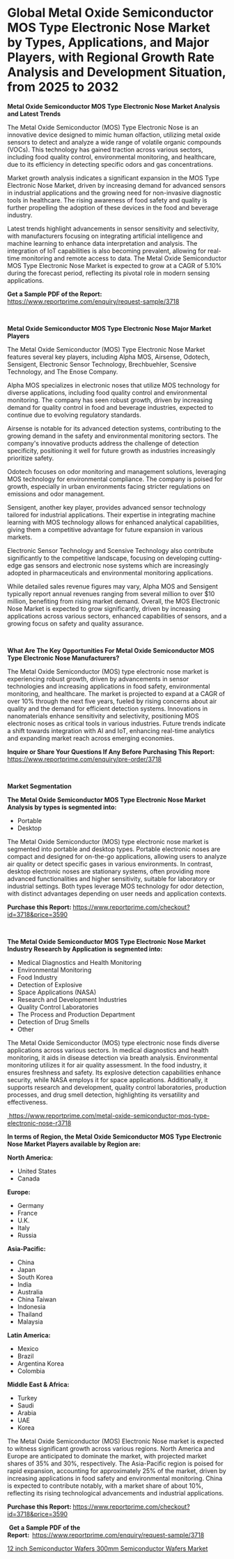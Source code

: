 <p><h1>Global Metal Oxide Semiconductor MOS Type Electronic Nose Market by Types, Applications, and Major Players, with Regional Growth Rate Analysis and Development Situation, from 2025 to 2032</h1></p><p><strong>Metal Oxide Semiconductor MOS Type Electronic Nose Market Analysis and Latest Trends</strong></p>
<p><p>The Metal Oxide Semiconductor (MOS) Type Electronic Nose is an innovative device designed to mimic human olfaction, utilizing metal oxide sensors to detect and analyze a wide range of volatile organic compounds (VOCs). This technology has gained traction across various sectors, including food quality control, environmental monitoring, and healthcare, due to its efficiency in detecting specific odors and gas concentrations.</p><p>Market growth analysis indicates a significant expansion in the MOS Type Electronic Nose Market, driven by increasing demand for advanced sensors in industrial applications and the growing need for non-invasive diagnostic tools in healthcare. The rising awareness of food safety and quality is further propelling the adoption of these devices in the food and beverage industry.</p><p>Latest trends highlight advancements in sensor sensitivity and selectivity, with manufacturers focusing on integrating artificial intelligence and machine learning to enhance data interpretation and analysis. The integration of IoT capabilities is also becoming prevalent, allowing for real-time monitoring and remote access to data. The Metal Oxide Semiconductor MOS Type Electronic Nose Market is expected to grow at a CAGR of 5.10% during the forecast period, reflecting its pivotal role in modern sensing applications.</p></p>
<p><strong>Get a Sample PDF of the Report:&nbsp;</strong> <a href="https://www.reportprime.com/enquiry/request-sample/3718?utm_campaign=2526&utm_medium=2&utm_source=Github&utm_content=ia&utm_term=18032025&utm_id=metal-oxide-semiconductor-mos-type-electronic-nose">https://www.reportprime.com/enquiry/request-sample/3718</a></p>
<p>&nbsp;</p>
<p><strong>Metal Oxide Semiconductor MOS Type Electronic Nose Major Market Players</strong></p>
<p><p>The Metal Oxide Semiconductor (MOS) Type Electronic Nose Market features several key players, including Alpha MOS, Airsense, Odotech, Sensigent, Electronic Sensor Technology, Brechbuehler, Scensive Technology, and The Enose Company. </p><p>Alpha MOS specializes in electronic noses that utilize MOS technology for diverse applications, including food quality control and environmental monitoring. The company has seen robust growth, driven by increasing demand for quality control in food and beverage industries, expected to continue due to evolving regulatory standards.</p><p>Airsense is notable for its advanced detection systems, contributing to the growing demand in the safety and environmental monitoring sectors. The company's innovative products address the challenge of detection specificity, positioning it well for future growth as industries increasingly prioritize safety.</p><p>Odotech focuses on odor monitoring and management solutions, leveraging MOS technology for environmental compliance. The company is poised for growth, especially in urban environments facing stricter regulations on emissions and odor management.</p><p>Sensigent, another key player, provides advanced sensor technology tailored for industrial applications. Their expertise in integrating machine learning with MOS technology allows for enhanced analytical capabilities, giving them a competitive advantage for future expansion in various markets.</p><p>Electronic Sensor Technology and Scensive Technology also contribute significantly to the competitive landscape, focusing on developing cutting-edge gas sensors and electronic nose systems which are increasingly adopted in pharmaceuticals and environmental monitoring applications.</p><p>While detailed sales revenue figures may vary, Alpha MOS and Sensigent typically report annual revenues ranging from several million to over $10 million, benefiting from rising market demand. Overall, the MOS Electronic Nose Market is expected to grow significantly, driven by increasing applications across various sectors, enhanced capabilities of sensors, and a growing focus on safety and quality assurance.</p></p>
<p>&nbsp;</p>
<p><strong>What Are The Key Opportunities For Metal Oxide Semiconductor MOS Type Electronic Nose Manufacturers?</strong></p>
<p><p>The Metal Oxide Semiconductor (MOS) type electronic nose market is experiencing robust growth, driven by advancements in sensor technologies and increasing applications in food safety, environmental monitoring, and healthcare. The market is projected to expand at a CAGR of over 10% through the next five years, fueled by rising concerns about air quality and the demand for efficient detection systems. Innovations in nanomaterials enhance sensitivity and selectivity, positioning MOS electronic noses as critical tools in various industries. Future trends indicate a shift towards integration with AI and IoT, enhancing real-time analytics and expanding market reach across emerging economies.</p></p>
<p><strong>Inquire or Share Your Questions If Any Before Purchasing This Report:</strong> <a href="https://www.reportprime.com/enquiry/pre-order/3718?utm_campaign=2526&utm_medium=2&utm_source=Github&utm_content=ia&utm_term=18032025&utm_id=metal-oxide-semiconductor-mos-type-electronic-nose">https://www.reportprime.com/enquiry/pre-order/3718</a></p>
<p>&nbsp;</p>
<p><strong>Market Segmentation</strong></p>
<p><strong>The Metal Oxide Semiconductor MOS Type Electronic Nose Market Analysis by types is segmented into:</strong></p>
<p><ul><li>Portable</li><li>Desktop</li></ul></p>
<p><p>The Metal Oxide Semiconductor (MOS) type electronic nose market is segmented into portable and desktop types. Portable electronic noses are compact and designed for on-the-go applications, allowing users to analyze air quality or detect specific gases in various environments. In contrast, desktop electronic noses are stationary systems, often providing more advanced functionalities and higher sensitivity, suitable for laboratory or industrial settings. Both types leverage MOS technology for odor detection, with distinct advantages depending on user needs and application contexts.</p></p>
<p><strong>Purchase this Report:&nbsp;</strong><a href="https://www.reportprime.com/checkout?id=3718&price=3590&utm_campaign=2526&utm_medium=2&utm_source=Github&utm_content=ia&utm_term=18032025&utm_id=metal-oxide-semiconductor-mos-type-electronic-nose">https://www.reportprime.com/checkout?id=3718&price=3590</a></p>
<p>&nbsp;</p>
<p><strong>The Metal Oxide Semiconductor MOS Type Electronic Nose Market Industry Research by Application is segmented into:</strong></p>
<p><ul><li>Medical Diagnostics and Health Monitoring</li><li>Environmental Monitoring</li><li>Food Industry</li><li>Detection of Explosive</li><li>Space Applications (NASA)</li><li>Research and Development Industries</li><li>Quality Control Laboratories</li><li>The Process and Production Department</li><li>Detection of Drug Smells</li><li>Other</li></ul></p>
<p><p>The Metal Oxide Semiconductor (MOS) type electronic nose finds diverse applications across various sectors. In medical diagnostics and health monitoring, it aids in disease detection via breath analysis. Environmental monitoring utilizes it for air quality assessment. In the food industry, it ensures freshness and safety. Its explosive detection capabilities enhance security, while NASA employs it for space applications. Additionally, it supports research and development, quality control laboratories, production processes, and drug smell detection, highlighting its versatility and effectiveness.</p></p>
<p><a href="https://www.reportprime.com/metal-oxide-semiconductor-mos-type-electronic-nose-r3718?utm_campaign=2526&utm_medium=2&utm_source=Github&utm_content=ia&utm_term=18032025&utm_id=metal-oxide-semiconductor-mos-type-electronic-nose">&nbsp;https://www.reportprime.com/metal-oxide-semiconductor-mos-type-electronic-nose-r3718</a></p>
<p><strong>In terms of Region, the Metal Oxide Semiconductor MOS Type Electronic Nose Market Players available by Region are:</strong></p>
<p>
    <p> <strong> North America: </strong>
        <ul>
            <li>United States</li>
            <li>Canada</li>
        </ul>
        </p> 
    <p> <strong> Europe: </strong>
        <ul>
            <li>Germany</li>
            <li>France</li>
            <li>U.K.</li>
            <li>Italy</li>
            <li>Russia</li>
        </ul>
        </p> 
    <p> <strong> Asia-Pacific: </strong>
        <ul>
            <li>China</li>
            <li>Japan</li>
            <li>South Korea</li>
            <li>India</li>
            <li>Australia</li>
            <li>China Taiwan</li>
            <li>Indonesia</li>
            <li>Thailand</li>
            <li>Malaysia</li>
        </ul>
        </p> 
    <p> <strong> Latin America: </strong>
        <ul>
            <li>Mexico</li>
            <li>Brazil</li>
            <li>Argentina Korea</li>
            <li>Colombia</li>
        </ul>
        </p> 
    <p> <strong> Middle East & Africa: </strong>
        <ul>
            <li>Turkey</li>
            <li>Saudi</li>
            <li>Arabia</li>
            <li>UAE</li>
            <li>Korea</li>
        </ul>
    </p>
    </p>
<p><p>The Metal Oxide Semiconductor (MOS) Electronic Nose market is expected to witness significant growth across various regions. North America and Europe are anticipated to dominate the market, with projected market shares of 35% and 30%, respectively. The Asia-Pacific region is poised for rapid expansion, accounting for approximately 25% of the market, driven by increasing applications in food safety and environmental monitoring. China is expected to contribute notably, with a market share of about 10%, reflecting its rising technological advancements and industrial applications.</p></p>
<p><strong>Purchase this Report: </strong><a href="https://www.reportprime.com/checkout?id=3718&price=3590&utm_campaign=2526&utm_medium=2&utm_source=Github&utm_content=ia&utm_term=18032025&utm_id=metal-oxide-semiconductor-mos-type-electronic-nose">https://www.reportprime.com/checkout?id=3718&price=3590</a></p>
<p>&nbsp;<strong>Get a Sample PDF of the Report:&nbsp;&nbsp;</strong><a href="https://www.reportprime.com/enquiry/request-sample/3718?utm_campaign=2526&utm_medium=2&utm_source=Github&utm_content=ia&utm_term=18032025&utm_id=metal-oxide-semiconductor-mos-type-electronic-nose">https://www.reportprime.com/enquiry/request-sample/3718</a></p>
<p><strong></strong></p>
<p><p><a href="https://github.com/buenayankobl/Market-Research-Report-List-1/blob/main/12-inch-semiconductor-wafers-300mm-semiconductor-wafers-market.md?utm_campaign=2526&utm_medium=2&utm_source=Github&utm_content=ia&utm_term=18032025&utm_id=metal-oxide-semiconductor-mos-type-electronic-nose">12 inch Semiconductor Wafers 300mm Semiconductor Wafers Market</a></p></p>